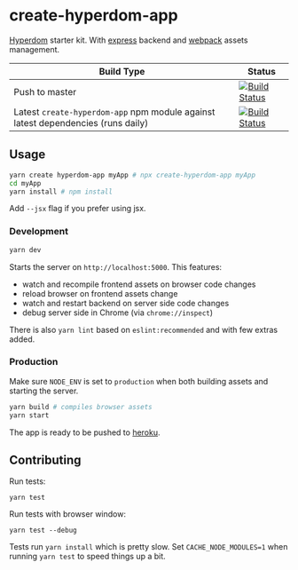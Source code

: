 # create-hyperdom-app

[Hyperdom](https://github.com/featurist/hyperdom) starter kit. With [express](https://expressjs.com/) backend and [webpack](https://webpack.js.org/) assets management.

Build Type | Status
------|------
Push to master | [![Build Status](https://semaphoreci.com/api/v1/featurist/create-hyperdom-app/branches/master/badge.svg)](https://semaphoreci.com/featurist/create-hyperdom-app)
Latest `create-hyperdom-app` npm module against latest dependencies (runs daily) | [![Build Status](https://travis-ci.org/featurist/create-hyperdom-app.svg?branch=master)](https://travis-ci.org/featurist/create-hyperdom-app)
 
## Usage

```bash
yarn create hyperdom-app myApp # npx create-hyperdom-app myApp
cd myApp
yarn install # npm install
```

Add `--jsx` flag if you prefer using jsx.

### Development

```bash
yarn dev
```

Starts the server on `http://localhost:5000`. This features:

- watch and recompile frontend assets on browser code changes
- reload browser on frontend assets change
- watch and restart backend on server side code changes
- debug server side in Chrome (via `chrome://inspect`)

There is also `yarn lint` based on `eslint:recommended` and with few extras added.

### Production

Make sure `NODE_ENV` is set to `production` when both building assets and starting the server.

```bash
yarn build # compiles browser assets
yarn start
```

The app is ready to be pushed to [heroku](https://www.heroku.com/).

## Contributing

Run tests:

```
yarn test
```

Run tests with browser window:

```
yarn test --debug
```

Tests run `yarn install` which is pretty slow. Set `CACHE_NODE_MODULES=1` when running `yarn test` to speed things up a bit.
